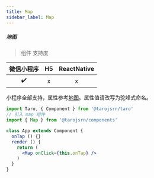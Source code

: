 ```yaml
---
title: Map
sidebar_label: Map
---
```


##### 地图

> 组件 支持度

| 微信小程序 | H5 | ReactNative |
| :-: | :-: | :-: |
| ✔️ | x | x |

小程序全部支持，属性参考[地图](https://developers.weixin.qq.com/miniprogram/dev/component/map.html#map)。属性值请改写为驼峰式命名。

```jsx
import Taro, { Component } from '@tarojsrn/taro'
// 引入 map 组件
import { Map } from '@tarojsrn/components'

class App extends Component {
  onTap () {}
  render () {
    return (
      <Map onClick={this.onTap} />
    )
  }
}
```

